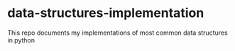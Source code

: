 # data-structures-implementation
This repo documents my implementations of most common data structures in python
